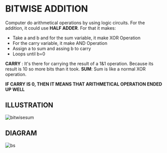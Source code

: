 # BITWISE ADDITION
Computer do arithmetical operations by using logic circuits. For the addition, it could use __HALF ADDER__.
For that it makes:
- Take a and b and for the sum variable, it make XOR Operation
- For the carry variable, it make AND Operation
- Assign a to sum and assing b to carry
- Loops until b=0

__CARRY__ : It's there for carrying the result of a 1&1 operation. Because its result is 10 so more bits than it took.
__SUM__: Sum is like a normal XOR operation.

__IF CARRY IS 0, THEN IT MEANS THAT ARITHMETICAL OPERATION ENDED UP WELL__

## ILLUSTRATION

![bitwisesum](https://user-images.githubusercontent.com/89015461/183761074-881722aa-eb61-4ed6-818c-261cc9b168ff.png)

## DIAGRAM

![bs](https://user-images.githubusercontent.com/89015461/183761334-785d70f8-5c93-4dfa-8ec4-f04038c2f535.jpg)

